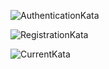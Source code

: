 
![AuthenticationKata](https://github.com/dnKihot/Postman/assets/68608133/29296f17-9a5a-449d-8a56-e6e941f8297d)

![RegistrationKata](https://github.com/dnKihot/Postman/assets/68608133/18207878-1f26-4940-9045-a0e03071e20f)

![CurrentKata](https://github.com/dnKihot/Postman/assets/68608133/4a74c8b6-dc0a-4a56-b296-f63ea52e9316)

